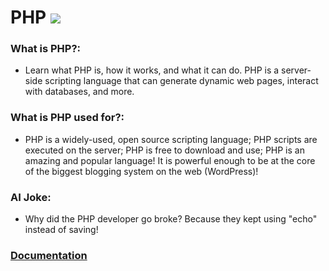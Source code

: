 # PHP ![](https://www.tiobe.com/wp-content/themes/tiobe/tiobe-index/images/PHP.png)
### What is PHP?:
- Learn what PHP is, how it works, and what it can do. PHP is a server-side scripting language that can generate dynamic web pages, interact with databases, and more.

### What is PHP used for?:
- PHP is a widely-used, open source scripting language; PHP scripts are executed on the server; PHP is free to download and use; PHP is an amazing and popular language! It is powerful enough to be at the core of the biggest blogging system on the web (WordPress)!

### AI Joke:
- Why did the PHP developer go broke?  Because they kept using "echo" instead of saving!

### [Documentation](https://www.php.net/docs.php)